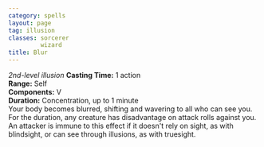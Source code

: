 ```yaml
---
category: spells
layout: page
tag: illusion
classes: sorcerer
         wizard
title: Blur 
---
```

_2nd-level illusion_ 
**Casting Time:** 1 action   
**Range:** Self   
**Components:** V   
**Duration:** Concentration, up to 1 minute   
Your body becomes blurred, shifting and wavering to all who can see you. For the duration, any creature has disadvantage on attack rolls against you. An attacker is immune to this effect if it doesn't rely on sight, as with blindsight, or can see through illusions, as with truesight. 